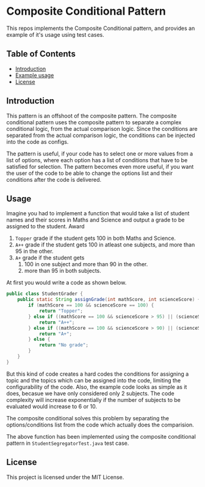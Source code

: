 # Composite Conditional Pattern
This repos implements the Composite Conditional pattern, and provides an example of it's usage using test cases.

## Table of Contents
- [Introduction](#introduction)
- [Example usage](#Usage)
- [License](#license)

## Introduction
This pattern is an offshoot of the composite pattern.
The composite conditional pattern uses the composite pattern to separate a complex conditional logic, from the actual comparison logic.
Since the conditions are separated from the actual comparison logic, the conditions can be injected into the code as configs.

The pattern is useful, if your code has to select one or more values from a list of options, where each option has a list of conditions that have to be satisfied for selection. The pattern becomes even more useful, if you want the user of the code to be able to change the options list and their conditions after the code is delivered.

## Usage
Imagine you had to implement a function that would take a list of student names and their scores in Maths and Science and output a grade to be
assigned to the student.
Award 
1. ```Topper``` grade if the student gets 100 in both Maths and Science.
2. ```A++``` grade if the student gets 100 in atleast one subjects, and more than 95 in the other.
3. ```A+``` grade if the student gets 
    1. 100 in one subject and more than 90 in the other.
    2. more than 95 in both subjects.

At first you would write a code as shown below.

```java
public class StudentGrader {
    public static String assignGrade(int mathScore, int scienceScore) {
        if (mathScore == 100 && scienceScore == 100) {
            return "Topper";
        } else if ((mathScore == 100 && scienceScore > 95) || (scienceScore == 100 && mathScore > 95)) {
            return "A++";
        } else if ((mathScore == 100 && scienceScore > 90) || (scienceScore == 100 && mathScore > 90) || (mathScore > 95 && scienceScore > 95)) {
            return "A+";
        } else {
            return "No grade";
        }
    }
}
```

But this kind of code creates a hard codes the conditions for assigning a topic and the topics which can be assigned into the code, limiting the configurability of the code. Also, the example code looks as simple as it does, becasue we have only considered only 2 subjects. The code complexity will increase exponentially if the number of subjects to be evaluated would increase to 6 or 10.

The composite conditional solves this problem by separating the options/conditions list from the code which actually does the comparision.

The above function has been implemented using the composite conditional pattern in ```StudentSegregatorTest.java``` test case.

## License
This project is licensed under the MIT License.
